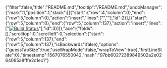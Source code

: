 {"filter":false,"title":"README.md","tooltip":"/README.md","undoManager":{"mark":1,"position":1,"stack":[[{"start":{"row":4,"column":0},"end":{"row":5,"column":0},"action":"insert","lines":["",""],"id":2}],[{"start":{"row":5,"column":0},"end":{"row":5,"column":137},"action":"insert","lines":["[![Build Status](https://travis-ci.org/kalkiboru111/django-blog-99.svg?branch=master)](https://travis-ci.org/kalkiboru111/django-blog-99)"],"id":3}]]},"ace":{"folds":[],"scrolltop":0,"scrollleft":0,"selection":{"start":{"row":5,"column":137},"end":{"row":5,"column":137},"isBackwards":false},"options":{"guessTabSize":true,"useWrapMode":false,"wrapToView":true},"firstLineState":0},"timestamp":1567076550042,"hash":"97bb60272389849502a2e0264095a8fffe2c1ec1"}
